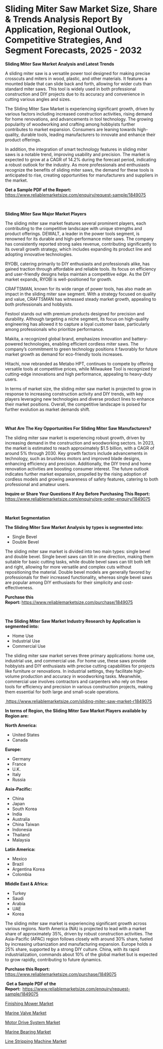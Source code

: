 <p><h1>Sliding Miter Saw Market Size, Share & Trends Analysis Report By Application, Regional Outlook, Competitive Strategies, And Segment Forecasts, 2025 - 2032</h1></p><p><strong>Sliding Miter Saw Market Analysis and Latest Trends</strong></p>
<p><p>A sliding miter saw is a versatile power tool designed for making precise crosscuts and miters in wood, plastic, and other materials. It features a mounted blade that can slide back and forth, allowing for wider cuts than standard miter saws. This tool is widely used in both professional construction and DIY projects due to its accuracy and convenience in cutting various angles and sizes.</p><p>The Sliding Miter Saw Market is experiencing significant growth, driven by various factors including increased construction activities, rising demand for home renovations, and advancements in tool technology. The growing popularity of woodworking and crafting among hobbyists further contributes to market expansion. Consumers are leaning towards high-quality, durable tools, leading manufacturers to innovate and enhance their product offerings.</p><p>In addition, the integration of smart technology features in sliding miter saws is a notable trend, improving usability and precision. The market is expected to grow at a CAGR of 14.2% during the forecast period, indicating a robust outlook for the industry. As more professionals and enthusiasts recognize the benefits of sliding miter saws, the demand for these tools is anticipated to rise, creating opportunities for manufacturers and suppliers in the market.</p></p>
<p><strong>Get a Sample PDF of the Report:&nbsp;</strong> <a href="https://www.reliablemarketsize.com/enquiry/request-sample/1849075?utm_campaign=1998&utm_medium=2&utm_source=Github&utm_content=ia&utm_term=11042025&utm_id=sliding-miter-saw">https://www.reliablemarketsize.com/enquiry/request-sample/1849075</a></p>
<p>&nbsp;</p>
<p><strong>Sliding Miter Saw Major Market Players</strong></p>
<p><p>The sliding miter saw market features several prominent players, each contributing to the competitive landscape with unique strengths and product offerings. DEWALT, a leader in the power tools segment, is renowned for its durable and high-performance miter saws. The company has consistently reported strong sales revenue, contributing significantly to its overall growth strategy, which includes expanding its product line and adopting innovative technologies.</p><p>RYOBI, catering primarily to DIY enthusiasts and professionals alike, has gained traction through affordable and reliable tools. Its focus on efficiency and user-friendly designs helps maintain a competitive edge. As the DIY market expands, RYOBI is well-positioned for growth.</p><p>CRAFTSMAN, known for its wide range of power tools, has also made an impact in the sliding miter saw segment. With a strategy focused on quality and value, CRAFTSMAN has witnessed steady market growth, appealing to both professionals and hobbyists.</p><p>Festool stands out with premium products designed for precision and durability. Although targeting a niche segment, its focus on high-quality engineering has allowed it to capture a loyal customer base, particularly among professionals who prioritize performance.</p><p>Makita, a recognized global brand, emphasizes innovation and battery-powered technologies, enabling efficient cordless miter saws. The company’s commitment to green technology positions it favorably for future market growth as demand for eco-friendly tools increases.</p><p>Hitachi, now rebranded as Metabo HPT, continues to compete by offering versatile tools at competitive prices, while Milwaukee Tool is recognized for cutting-edge innovations and high performance, appealing to heavy-duty users.</p><p>In terms of market size, the sliding miter saw market is projected to grow in response to increasing construction activity and DIY trends, with key players leveraging new technologies and diverse product lines to enhance their market positions. Overall, the competitive landscape is poised for further evolution as market demands shift.</p></p>
<p>&nbsp;</p>
<p><strong>What Are The Key Opportunities For Sliding Miter Saw Manufacturers?</strong></p>
<p><p>The sliding miter saw market is experiencing robust growth, driven by increasing demand in the construction and woodworking sectors. In 2023, the market is estimated to reach approximately $1.5 billion, with a CAGR of around 5% through 2030. Key growth factors include advancements in technology, such as brushless motors and improved blade designs, enhancing efficiency and precision. Additionally, the DIY trend and home renovation activities are boosting consumer interest. The future outlook indicates further market expansion, propelled by the rising adoption of cordless models and growing awareness of safety features, catering to both professional and amateur users.</p></p>
<p><strong>Inquire or Share Your Questions If Any Before Purchasing This Report:</strong> <a href="https://www.reliablemarketsize.com/enquiry/pre-order-enquiry/1849075?utm_campaign=1998&utm_medium=2&utm_source=Github&utm_content=ia&utm_term=11042025&utm_id=sliding-miter-saw">https://www.reliablemarketsize.com/enquiry/pre-order-enquiry/1849075</a></p>
<p>&nbsp;</p>
<p><strong>Market Segmentation</strong></p>
<p><strong>The Sliding Miter Saw Market Analysis by types is segmented into:</strong></p>
<p><ul><li>Single Bevel</li><li>Double Bevel</li></ul></p>
<p><p>The sliding miter saw market is divided into two main types: single bevel and double bevel. Single bevel saws can tilt in one direction, making them suitable for basic cutting tasks, while double bevel saws can tilt both left and right, allowing for more versatile and complex cuts without repositioning the material. Double bevel models are generally favored by professionals for their increased functionality, whereas single bevel saws are popular among DIY enthusiasts for their simplicity and cost-effectiveness.</p></p>
<p><strong>Purchase this Report:&nbsp;</strong><a href="https://www.reliablemarketsize.com/purchase/1849075?utm_campaign=1998&utm_medium=2&utm_source=Github&utm_content=ia&utm_term=11042025&utm_id=sliding-miter-saw">https://www.reliablemarketsize.com/purchase/1849075</a></p>
<p>&nbsp;</p>
<p><strong>The Sliding Miter Saw Market Industry Research by Application is segmented into:</strong></p>
<p><ul><li>Home Use</li><li>Industrial Use</li><li>Commercial Use</li></ul></p>
<p><p>The sliding miter saw market serves three primary applications: home use, industrial use, and commercial use. For home use, these saws provide hobbyists and DIY enthusiasts with precise cutting capabilities for projects like furniture or renovations. In industrial settings, they facilitate high-volume production and accuracy in woodworking tasks. Meanwhile, commercial use involves contractors and carpenters who rely on these tools for efficiency and precision in various construction projects, making them essential for both large and small-scale operations.</p></p>
<p><a href="https://www.reliablemarketsize.com/sliding-miter-saw-market-r1849075?utm_campaign=1998&utm_medium=2&utm_source=Github&utm_content=ia&utm_term=11042025&utm_id=sliding-miter-saw">&nbsp;https://www.reliablemarketsize.com/sliding-miter-saw-market-r1849075</a></p>
<p><strong>In terms of Region, the Sliding Miter Saw Market Players available by Region are:</strong></p>
<p>
    <p> <strong> North America: </strong>
        <ul>
            <li>United States</li>
            <li>Canada</li>
        </ul>
        </p> 
    <p> <strong> Europe: </strong>
        <ul>
            <li>Germany</li>
            <li>France</li>
            <li>U.K.</li>
            <li>Italy</li>
            <li>Russia</li>
        </ul>
        </p> 
    <p> <strong> Asia-Pacific: </strong>
        <ul>
            <li>China</li>
            <li>Japan</li>
            <li>South Korea</li>
            <li>India</li>
            <li>Australia</li>
            <li>China Taiwan</li>
            <li>Indonesia</li>
            <li>Thailand</li>
            <li>Malaysia</li>
        </ul>
        </p> 
    <p> <strong> Latin America: </strong>
        <ul>
            <li>Mexico</li>
            <li>Brazil</li>
            <li>Argentina Korea</li>
            <li>Colombia</li>
        </ul>
        </p> 
    <p> <strong> Middle East & Africa: </strong>
        <ul>
            <li>Turkey</li>
            <li>Saudi</li>
            <li>Arabia</li>
            <li>UAE</li>
            <li>Korea</li>
        </ul>
    </p>
    </p>
<p><p>The sliding miter saw market is experiencing significant growth across various regions. North America (NA) is projected to lead with a market share of approximately 35%, driven by robust construction activities. The Asia-Pacific (APAC) region follows closely with around 30% share, fueled by increasing urbanization and manufacturing expansion. Europe holds a 25% share, supported by a strong DIY culture. China, with its rapid industrialization, commands about 10% of the global market but is expected to grow rapidly, contributing to future dynamics.</p></p>
<p><strong>Purchase this Report: </strong><a href="https://www.reliablemarketsize.com/purchase/1849075?utm_campaign=1998&utm_medium=2&utm_source=Github&utm_content=ia&utm_term=11042025&utm_id=sliding-miter-saw">https://www.reliablemarketsize.com/purchase/1849075</a></p>
<p>&nbsp;<strong>Get a Sample PDF of the Report:&nbsp;&nbsp;</strong><a href="https://www.reliablemarketsize.com/enquiry/request-sample/1849075?utm_campaign=1998&utm_medium=2&utm_source=Github&utm_content=ia&utm_term=11042025&utm_id=sliding-miter-saw">https://www.reliablemarketsize.com/enquiry/request-sample/1849075</a></p>
<p><strong></strong></p>
<p><p><a href="https://github.com/sgroitrieu7f/Market-Research-Report-List-1/blob/main/finishing-mower-market.md?utm_campaign=1998&utm_medium=2&utm_source=Github&utm_content=ia&utm_term=11042025&utm_id=sliding-miter-saw">Finishing Mower Market</a></p><p><a href="https://github.com/paullsiskec4/Market-Research-Report-List-1/blob/main/marine-valve-market.md?utm_campaign=1998&utm_medium=2&utm_source=Github&utm_content=ia&utm_term=11042025&utm_id=sliding-miter-saw">Marine Valve Market</a></p><p><a href="https://github.com/roehrtizonov/Market-Research-Report-List-1/blob/main/motor-drive-system-market.md?utm_campaign=1998&utm_medium=2&utm_source=Github&utm_content=ia&utm_term=11042025&utm_id=sliding-miter-saw">Motor Drive System Market</a></p><p><a href="https://github.com/zhininzacher/Market-Research-Report-List-1/blob/main/marine-bearing-market.md?utm_campaign=1998&utm_medium=2&utm_source=Github&utm_content=ia&utm_term=11042025&utm_id=sliding-miter-saw">Marine Bearing Market</a></p><p><a href="https://github.com/altafvaraswj/Market-Research-Report-List-1/blob/main/line-stripping-machine-market.md?utm_campaign=1998&utm_medium=2&utm_source=Github&utm_content=ia&utm_term=11042025&utm_id=sliding-miter-saw">Line Stripping Machine Market</a></p></p>